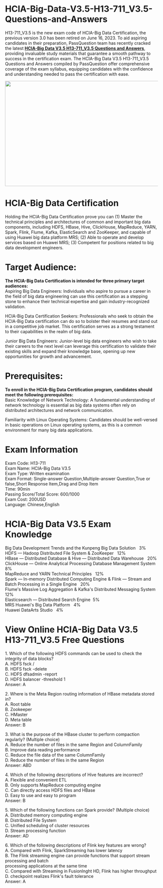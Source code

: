 # HCIA-Big-Data-V3.5-H13-711_V3.5-Questions-and-Answers
<p>H13-711_V3.5 is the new exam code of HCIA-Big Data Certification, the previous version 3.0 has been retired on June 16, 2023. To aid aspiring candidates in their preparation, PassQuestion team has recently cracked the latest <strong><a href="https://www.passquestion.com/h13-711_v3-5.html">HCIA-Big Data V3.5 H13-711_V3.5 Questions and Answers</a></strong>, providing invaluable study materials that guarantee a smooth pathway to success in the certification exam. The HCIA-Big Data V3.5 H13-711_V3.5 Questions and Answers compiled by PassQuestion offer comprehensive coverage of the exam syllabus, equipping candidates with the confidence and understanding needed to pass the certification with ease.</p>

<p><img alt="" src="https://www.passquestion.com/uploads/pqcom/images/20230808/0f2fdd18e953ac32ee3728debe67281a.png" style="height:346px; width:618px" /></p>

<h1>HCIA-Big Data Certification</h1>

<p>Holding the HCIA-Big Data Certification prove you can (1) Master the technical principles and architectures of common and important big data components, including HDFS, HBase, Hive, ClickHouse, MapReduce, YARN, Spark, Flink, Flume, Kafka, ElasticSearch and ZooKeeper, and capable of using Huawei big data platform MRS; (2) Able to operate and develop services based on Huawei MRS; (3) Competent for positions related to big data development engineers.</p>

<h1>Target Audience:</h1>

<p><strong>The HCIA-Big Data Certification is intended for three primary target audiences:</strong><br />
Aspiring Big Data Engineers: Individuals who aspire to pursue a career in the field of big data engineering can use this certification as a stepping stone to enhance their technical expertise and gain industry-recognized validation.</p>

<p>HCIA-Big Data Certification Seekers: Professionals who seek to obtain the HCIA-Big Data certification can do so to bolster their resumes and stand out in a competitive job market. This certification serves as a strong testament to their capabilities in the realm of big data.</p>

<p>Junior Big Data Engineers: Junior-level big data engineers who wish to take their careers to the next level can leverage this certification to validate their existing skills and expand their knowledge base, opening up new opportunities for growth and advancement.</p>

<h1>Prerequisites:</h1>

<p><strong>To enroll in the HCIA-Big Data Certification program, candidates should meet the following prerequisites:</strong><br />
Basic Knowledge of Network Technology: A fundamental understanding of network technology is essential as big data systems often rely on distributed architectures and network communication.</p>

<p>Familiarity with Linux Operating Systems: Candidates should be well-versed in basic operations on Linux operating systems, as this is a common environment for many big data applications.</p>

<h1>Exam Information</h1>

<p>Exam Code: H13-711<br />
Exam Name: HCIA-Big Data V3.5<br />
Exam Type: Written examination<br />
Exam Format: Single-answer Question,Multiple-answer Question,True or false,Short Response Item,Drag and Drop Item<br />
Time: 90min<br />
Passing Score/Total Score: 600/1000<br />
Exam Cost: 200USD<br />
Language: Chinese,English</p>

<h1>HCIA-Big Data V3.5 Exam Knowledge</h1>

<p>Big Data Development Trends and the Kunpeng Big Data Solution &nbsp; 3%<br />
HDFS &mdash; Hadoop Distributed File System &amp; ZooKeeper &nbsp; 12%<br />
HBase &mdash; Distributed Database &amp; Hive &mdash; Distributed Data Warehouse &nbsp; 20%<br />
ClickHouse &mdash; Online Analytical Processing Database Management System &nbsp; 8%<br />
MapReduce and YARN Technical Principles &nbsp; 12%<br />
Spark &mdash; In-memory Distributed Computing Engine &amp; Flink &mdash; Stream and Batch Processing in a Single Engine &nbsp; 20%<br />
Flume&#39;s Massive Log Aggregation &amp; Kafka&#39;s Distributed Messaging System &nbsp; 12%<br />
Elasticsearch &mdash; Distributed Search Engine &nbsp;5%<br />
MRS Huawei&#39;s Big Data Platform &nbsp; 4%<br />
Huawei DataArts Studio &nbsp; 4%</p>

<h1>View Online HCIA-Big Data V3.5 H13-711_V3.5 Free Questions</h1>

<p>1. Which of the following HDFS commands can be used to check the integrity of data blocks?<br />
A. HDFS fsck /<br />
B. HDFS fsck -delete<br />
C. HDFS dfsadmin -report<br />
D. HDFS balancer -threshold 1<br />
Answer: A</p>

<p>2. Where is the Meta Region routing information of HBase metadata stored in?<br />
A. Root table<br />
B. Zookeeper<br />
C. HMaster<br />
D. Meta table<br />
Answer: B&nbsp;</p>

<p>3. What is the purpose of the HBase cluster to perform compaction regularly? (Multiple choice)<br />
A. Reduce the number of files in the same Region and ColumnFamily<br />
B. Improve data reading performance<br />
C. Reduce the file data of the same ColumnFamily<br />
D. Reduce the number of files in the same Region<br />
Answer: ABD&nbsp;</p>

<p>4. Which of the following descriptions of Hive features are incorrect?<br />
A. Flexible and convenient ETL<br />
B. Only supports MapReduce computing engine<br />
C. Can directly access HDFS files and HBase<br />
D. Easy to use and easy to program<br />
Answer: B&nbsp;</p>

<p>5. Which of the following functions can Spark provide? (Multiple choice)<br />
A. Distributed memory computing engine<br />
B. Distributed File System<br />
C. Unified scheduling of cluster resources<br />
D. Stream processing function<br />
Answer: AD&nbsp;</p>

<p>6. Which of the following descriptions of Flink key features are wrong?<br />
A. Compared with Flink, SparkStreaming has lower latency<br />
B. The Flink streaming engine can provide functions that support stream processing and batch<br />
processing applications at the same time<br />
C. Compared with Streaming in Fusionlnght HD, Flink has higher throughput<br />
D. checkpoint realizes Flink&#39;s fault tolerance<br />
Answer: A</p>
